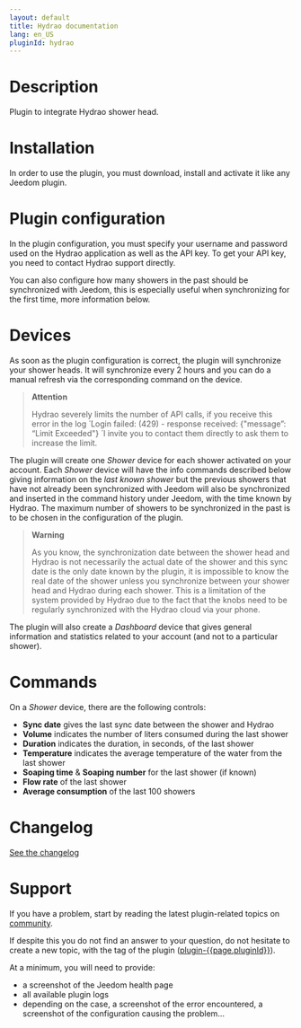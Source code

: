 ```yaml
---
layout: default
title: Hydrao documentation
lang: en_US
pluginId: hydrao
---
```


# Description

Plugin to integrate Hydrao shower head.

# Installation

In order to use the plugin, you must download, install and activate it like any Jeedom plugin.

# Plugin configuration

In the plugin configuration, you must specify your username and password used on the Hydrao application as well as the API key. To get your API key, you need to contact Hydrao support directly.

You can also configure how many showers in the past should be synchronized with Jeedom, this is especially useful when synchronizing for the first time, more information below.

# Devices

As soon as the plugin configuration is correct, the plugin will synchronize your shower heads.
It will synchronize every 2 hours and you can do a manual refresh via the corresponding command on the device.

> **Attention**
>
> Hydrao severely limits the number of API calls, if you receive this error in the log ́ ́Login failed: (429) - response received: {"message”: “Limit Exceeded"} ́  I invite you to contact them directly to ask them to increase the limit.

The plugin will create one *Shower* device for each shower activated on your account. Each *Shower* device will have the info commands described below giving information on the *last known shower* but the previous showers that have not already been synchronized with Jeedom will also be synchronized and inserted in the command history under Jeedom, with the time known by Hydrao. The maximum number of showers to be synchronized in the past is to be chosen in the configuration of the plugin.

> **Warning**
>
> As you know, the synchronization date between the shower head and Hydrao is not necessarily the actual date of the shower and this sync date is the only date known by the plugin, it is impossible to know the real date of the shower unless you synchronize between your shower head and Hydrao during each shower. This is a limitation of the system provided by Hydrao due to the fact that the knobs need to be regularly synchronized with the Hydrao cloud via your phone.

The plugin will also create a *Dashboard* device that gives general information and statistics related to your account (and not to a particular shower).

# Commands

On a *Shower* device, there are the following controls:

- **Sync date** gives the last sync date between the shower and Hydrao
- **Volume** indicates the number of liters consumed during the last shower
- **Duration** indicates the duration, in seconds, of the last shower
- **Temperature** indicates the average temperature of the water from the last shower
- **Soaping time** & **Soaping number** for the last shower (if known)
- **Flow rate** of the last shower
- **Average consumption** of the last 100 showers

# Changelog

[See the changelog](./changelog)

# Support

If you have a problem, start by reading the latest plugin-related topics on [community]({{site.forum}}/tag/plugin-{{page.pluginId}}).

If despite this you do not find an answer to your question, do not hesitate to create a new topic, with the tag of the plugin ([plugin-{{page.pluginId}}]({{site.forum}}/tag/plugin-{{page.pluginId}})).

At a minimum, you will need to provide:

- a screenshot of the Jeedom health page
- all available plugin logs
- depending on the case, a screenshot of the error encountered, a screenshot of the configuration causing the problem...
